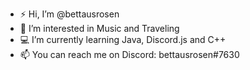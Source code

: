 - ⚡ Hi, I’m @bettausrosen
- 💫 I’m interested in Music and Traveling
- 💻 I’m currently learning Java, Discord.js and C++
- 📫 You can reach me on Discord: bettausrosen#7630

<!---
bettausrosen/bettausrosen is a ✨ special ✨ repository because its `README.md` (this file) appears on your GitHub profile.
You can click the Preview link to take a look at your changes.
--->
